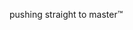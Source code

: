 pushing straight to master™️

<!---
l0wski/l0wski is a ✨ special ✨ repository because its `README.md` (this file) appears on your GitHub profile.
You can click the Preview link to take a look at your changes.
--->
